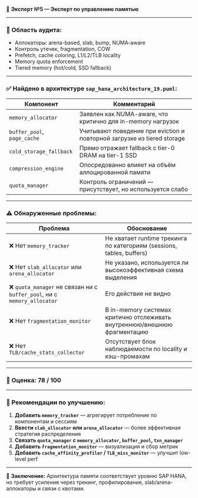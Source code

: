 💾 **Эксперт №5 — Эксперт по управлению памятью**

---

### 🎯 Область аудита:

* Аллокаторы: arena-based, slab, bump, NUMA-aware
* Контроль утечек, fragmentation, COW
* Prefetch, cache coloring, L1/L2/TLB locality
* Memory quota enforcement
* Tiered memory (hot/cold, SSD fallback)

---

### ✅ Найдено в архитектуре `sap_hana_architecture_19.puml`:

| Компонент                   | Комментарий                                                             |
| --------------------------- | ----------------------------------------------------------------------- |
| `memory_allocator`          | Заявлен как NUMA-aware, что критично для in-memory нагрузок             |
| `buffer_pool`, `page_cache` | Учитывают поведение при eviction и повторной загрузке из tiered storage |
| `cold_storage_fallback`     | Прямо отражает fallback с tier-0 DRAM на tier-1 SSD                     |
| `compression_engine`        | Опосредованно влияет на объём аллоцированной памяти                     |
| `quota_manager`             | Контроль ограничений — присутствует, но используется слабо              |

---

### ⚠️ Обнаруженные проблемы:

| Проблема                                                                | Обоснование                                                               |
| ----------------------------------------------------------------------- | ------------------------------------------------------------------------- |
| ❌ Нет `memory_tracker`                                                  | Не хватает runtime трекинга по категориям (sessions, tables, buffers)     |
| ❌ Нет `slab_allocator` или `arena_allocator`                            | Не указано, используется ли высокоэффективная схема выделения             |
| ❌ `quota_manager` не связан ни с `buffer_pool`, ни с `memory_allocator` | Его действие не видно                                                     |
| ❌ Нет `fragmentation_monitor`                                           | В in-memory системах критично отслеживать внутреннюю/внешнюю фрагментацию |
| ❌ Нет `TLB/cache_stats_collector`                                       | Отсутствует блок наблюдаемости по locality и кэш-промахам                 |

---

### 💯 Оценка: **78 / 100**

---

### 🔧 Рекомендации по улучшению:

1. **Добавить `memory_tracker`** — агрегирует потребление по компонентам и сессиям
2. **Ввести `slab_allocator` или `arena_allocator`** — более эффективная стратегия распределения
3. **Связать `quota_manager` с `memory_allocator`, `buffer_pool`, `txn_manager`**
4. **Добавить `fragmentation_monitor`** — визуализация и сбор метрик
5. **Добавить `cache_affinity_profiler` / `TLB_miss_monitor`** — улучшит low-level perf

---

💾 **Заключение:** Архитектура памяти соответствует уровню SAP HANA, но требует усиления через трекинг, профилирование, slab/arena-аллокаторы и связи с квотами.
